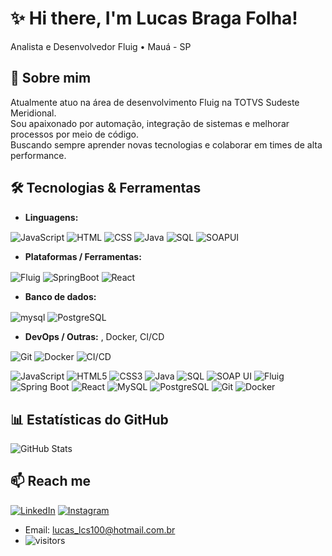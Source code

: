 # ✨ Hi there, I'm Lucas Braga Folha!  
Analista e Desenvolvedor Fluig • Mauá - SP

## 🚀 Sobre mim
Atualmente atuo na área de desenvolvimento Fluig na TOTVS Sudeste Meridional.  
Sou apaixonado por automação, integração de sistemas e melhorar processos por meio de código.  
Buscando sempre aprender novas tecnologias e colaborar em times de alta performance.

## 🛠 Tecnologias & Ferramentas
- **Linguagens:**
<img align="center" alt="JavaScript" src="https://img.shields.io/badge/JavaScript-F7DF1E?style=for-the-badge&logo=javascript&logoColor=black" />
<img align="center" alt="HTML" src="https://img.shields.io/badge/HTML5-E34F26?style=for-the-badge&logo=html5&logoColor=white" />
<img align="center" alt="CSS" src="https://img.shields.io/badge/CSS3-1572B6?style=for-the-badge&logo=css3&logoColor=white" />
<img align="center" alt="Java" src="https://img.shields.io/badge/Java-ED8B00?style=for-the-badge&logo=java&logoColor=white" />
<img align="center" alt="SQL" src="https://img.shields.io/badge/SQL-336791?style=for-the-badge&logo=postgresql&logoColor=white" />
<img align="center" alt="SOAPUI" src="https://img.shields.io/badge/SOAP%20UI-009639?style=for-the-badge&logo=swagger&logoColor=white" />

- **Plataformas / Ferramentas:**
<img align="center" alt="Fluig" src="https://img.shields.io/badge/Fluig-007ACC?style=for-the-badge&logo=totvs&logoColor=white" />
<img align="center" alt="SpringBoot" src="https://img.shields.io/badge/Spring%20Boot-6DB33F?style=for-the-badge&logo=springboot&logoColor=white" />
<img align="center" alt="React" src="https://img.shields.io/badge/React-61DAFB?style=for-the-badge&logo=react&logoColor=black" />
  
- **Banco de dados:**
<img align="center" alt="mysql" src="https://img.shields.io/badge/MySQL-005C84?style=for-the-badge&logo=mysql&logoColor=white" />
<img align="center" alt="PostgreSQL" src="https://img.shields.io/badge/PostgreSQL-4169E1?style=for-the-badge&logo=postgresql&logoColor=white" />

- **DevOps / Outras:** , Docker, CI/CD
<img align="center" alt="Git" src="https://img.shields.io/badge/Git-F05032?style=for-the-badge&logo=git&logoColor=white" />
<img align="center" alt="Docker" src="https://img.shields.io/badge/Docker-2496ED?style=for-the-badge&logo=docker&logoColor=white" />
<img align="center" alt="CI/CD" src="https://img.shields.io/badge/PostgreSQL-4169E1?style=for-the-badge&logo=postgresql&logoColor=white" />


![JavaScript](https://img.shields.io/badge/JavaScript-F7DF1E?style=for-the-badge&logo=javascript&logoColor=black)
![HTML5](https://img.shields.io/badge/HTML5-E34F26?style=for-the-badge&logo=html5&logoColor=white)
![CSS3](https://img.shields.io/badge/CSS3-1572B6?style=for-the-badge&logo=css3&logoColor=white)
![Java](https://img.shields.io/badge/Java-ED8B00?style=for-the-badge&logo=java&logoColor=white)
![SQL](https://img.shields.io/badge/SQL-336791?style=for-the-badge&logo=postgresql&logoColor=white)
![SOAP UI](https://img.shields.io/badge/SOAP%20UI-009639?style=for-the-badge&logo=swagger&logoColor=white)
![Fluig](https://img.shields.io/badge/Fluig-007ACC?style=for-the-badge&logo=totvs&logoColor=white)
![Spring Boot](https://img.shields.io/badge/Spring%20Boot-6DB33F?style=for-the-badge&logo=springboot&logoColor=white)
![React](https://img.shields.io/badge/React-61DAFB?style=for-the-badge&logo=react&logoColor=black)
![MySQL](https://img.shields.io/badge/MySQL-005C84?style=for-the-badge&logo=mysql&logoColor=white)
![PostgreSQL](https://img.shields.io/badge/PostgreSQL-4169E1?style=for-the-badge&logo=postgresql&logoColor=white)
![Git](https://img.shields.io/badge/Git-F05032?style=for-the-badge&logo=git&logoColor=white)
![Docker](https://img.shields.io/badge/Docker-2496ED?style=for-the-badge&logo=docker&logoColor=white)


## 📊 Estatísticas do GitHub
![GitHub Stats](https://github-readme-stats.vercel.app/api?username=LucasFolha&show_icons=true&theme=radical)

## 📫 Reach me
[![LinkedIn](https://img.shields.io/badge/LinkedIn-0077B5?style=for-the-badge&logo=linkedin&logoColor=white)](https://www.linkedin.com/in/lucas-folha-314523189/)
[![Instagram](https://img.shields.io/badge/Instagram-E4405F?style=for-the-badge&logo=instagram&logoColor=white)](https://www.instagram.com/lucfolha/)
- Email: lucas_lcs100@hotmail.com.br
- ![visitors](https://visitor-badge.laobi.icu/badge?page_id=LucasFolha)
